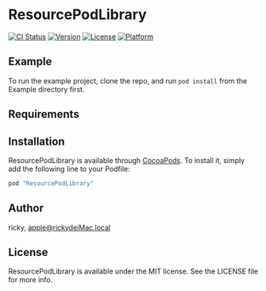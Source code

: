 # ResourcePodLibrary

[![CI Status](http://img.shields.io/travis/ricky/ResourcePodLibrary.svg?style=flat)](https://travis-ci.org/ricky/ResourcePodLibrary)
[![Version](https://img.shields.io/cocoapods/v/ResourcePodLibrary.svg?style=flat)](http://cocoapods.org/pods/ResourcePodLibrary)
[![License](https://img.shields.io/cocoapods/l/ResourcePodLibrary.svg?style=flat)](http://cocoapods.org/pods/ResourcePodLibrary)
[![Platform](https://img.shields.io/cocoapods/p/ResourcePodLibrary.svg?style=flat)](http://cocoapods.org/pods/ResourcePodLibrary)

## Example

To run the example project, clone the repo, and run `pod install` from the Example directory first.

## Requirements

## Installation

ResourcePodLibrary is available through [CocoaPods](http://cocoapods.org). To install
it, simply add the following line to your Podfile:

```ruby
pod "ResourcePodLibrary"
```

## Author

ricky, apple@rickydeiMac.local

## License

ResourcePodLibrary is available under the MIT license. See the LICENSE file for more info.
